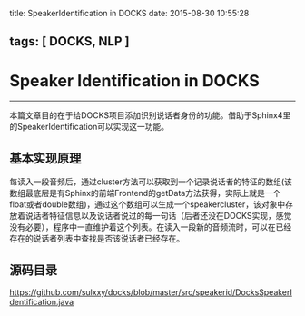 title: SpeakerIdentification in DOCKS
date: 2015-08-30 10:55:28

tags: [ DOCKS, NLP ]
---

# Speaker Identification in DOCKS
---
本篇文章目的在于给DOCKS项目添加识别说话者身份的功能。借助于Sphinx4里的SpeakerIdentification可以实现这一功能。
<!-- more -->
## 基本实现原理
每读入一段音频后，通过cluster方法可以获取到一个记录说话者的特征的数组(该数组最底层是有Sphinx的前端Frontend的getData方法获得，实际上就是一个float或者double数组)，通过这个数组可以生成一个speakercluster，该对象中存放着说话者特征信息以及说话者说过的每一句话（后者还没在DOCKS实现，感觉没有必要），程序中一直维护着这个列表。在读入一段新的音频流时，可以在已经存在的说话者列表中查找是否该说话者已经存在。
## 源码目录
https://github.com/sulxxy/docks/blob/master/src/speakerid/DocksSpeakerIdentification.java

